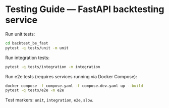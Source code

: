 # Testing Guide — FastAPI backtesting service

Run unit tests:
```bash
cd backtest_be_fast
pytest -q tests/unit -m unit
```

Run integration tests:
```bash
pytest -q tests/integration -m integration
```

Run e2e tests (requires services running via Docker Compose):
```bash
docker compose -f compose.yaml -f compose.dev.yaml up --build
pytest -q tests/e2e -m e2e
```

Test markers: `unit`, `integration`, `e2e`, `slow`.
